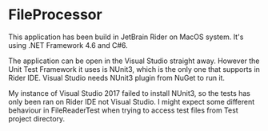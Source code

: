 # FileProcessor
This application has been build in JetBrain Rider on MacOS system.
It's using .NET Framework 4.6 and C#6. 

The application can be open in the Visual Studio straight away. 
However the Unit Test Framework it uses is NUnit3, which is the only one that supports in Rider IDE.
Visual Studio needs NUnit3 plugin from NuGet to run it. 

My instance of Visual Studio 2017 failed to install NUnit3, so the tests has only been ran on Rider IDE not Visual Studio.
I might expect some different behaviour in FileReaderTest when trying to access test files from Test project directory. 
